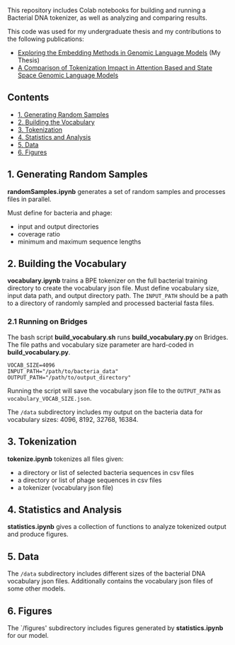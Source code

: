 This repository includes Colab notebooks for building and running a Bacterial DNA tokenizer, as well as analyzing and comparing results.

This code was used for my undergraduate thesis and my contributions to the following publications:
- [Exploring the Embedding Methods in Genomic Language Models](https://www.cs.utah.edu/research/technical-reports/) (My Thesis)
- [A Comparison of Tokenization Impact in Attention Based and State Space Genomic Language Models](https://www.biorxiv.org/content/10.1101/2024.09.09.612081v1)

## Contents

- [1. Generating Random Samples](#1-generating-random-samples)
- [2. Building the Vocabulary](#2-building-the-vocabulary)
- [3. Tokenization](#3-tokenization)
- [4. Statistics and Analysis](#4-statistics-and-analysis)
- [5. Data](#5-data)
- [6. Figures](#6-figures)

## 1. Generating Random Samples

**randomSamples.ipynb** generates a set of random samples and processes files in parallel.

Must define for bacteria and phage:
- input and output directories
- coverage ratio
- minimum and maximum sequence lengths

## 2. Building the Vocabulary

**vocabulary.ipynb** trains a BPE tokenizer on the full bacterial training directory to create the vocabulary json file.
Must define vocabulary size, input data path, and output directory path. The `INPUT_PATH` should be a path to a directory of randomly sampled and processed bacterial fasta files.

### 2.1 Running on Bridges

The bash script **build_vocabulary.sh** runs **build_vocabulary.py** on Bridges. The file paths and vocabulary size parameter are hard-coded in **build_vocabulary.py**. 

```
VOCAB_SIZE=4096
INPUT_PATH="/path/to/bacteria_data"
OUTPUT_PATH="/path/to/output_directory"
```

Running the script will save the vocabulary json file to the `OUTPUT_PATH` as `vocabulary_VOCAB_SIZE.json`.

The `/data` subdirectory includes my output on the bacteria data for vocabulary sizes: 4096, 8192, 32768, 16384.

## 3. Tokenization

**tokenize.ipynb** tokenizes all files given:

- a directory or list of selected bacteria sequences in csv files
- a directory or list of phage sequences in csv files
- a tokenizer (vocabulary json file)

## 4. Statistics and Analysis

**statistics.ipynb** gives a collection of functions to analyze tokenized output and produce figures.

## 5. Data

The `/data` subdirectory includes different sizes of the bacterial DNA vocabulary json files. Additionally contains the vocabulary json files of some other models.

## 6. Figures

The `/figures' subdirectory includes figures generated by **statistics.ipynb** for our model.
